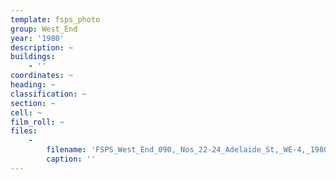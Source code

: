 ```yaml
---
template: fsps_photo
group: West_End
year: '1980'
description: ~
buildings:
    - ''
coordinates: ~
heading: ~
classification: ~
section: ~
cell: ~
film_roll: ~
files:
    -
        filename: 'FSPS_West_End_090,_Nos_22-24_Adelaide_St,_WE-4,_1980.png'
        caption: ''
---
```

